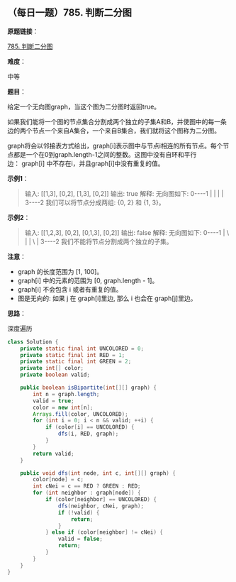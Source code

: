 ## （每日一题）785. 判断二分图

**原题链接**：

[785. 判断二分图](https://leetcode-cn.com/problems/is-graph-bipartite/)

**难度**：

中等

**题目**：

给定一个无向图graph，当这个图为二分图时返回true。

如果我们能将一个图的节点集合分割成两个独立的子集A和B，并使图中的每一条边的两个节点一个来自A集合，一个来自B集合，我们就将这个图称为二分图。

graph将会以邻接表方式给出，graph[i]表示图中与节点i相连的所有节点。每个节点都是一个在0到graph.length-1之间的整数。这图中没有自环和平行边： graph[i] 中不存在i，并且graph[i]中没有重复的值。

**示例1**：

>输入: [[1,3], [0,2], [1,3], [0,2]]
输出: true
解释: 
无向图如下:
0----1
|    |
|    |
3----2
我们可以将节点分成两组: {0, 2} 和 {1, 3}。

**示例2**：

>输入: [[1,2,3], [0,2], [0,1,3], [0,2]]
输出: false
解释: 
无向图如下:
0----1
| \  |
|  \ |
3----2
我们不能将节点分割成两个独立的子集。

**注意**：

* graph 的长度范围为 [1, 100]。
* graph[i] 中的元素的范围为 [0, graph.length - 1]。
* graph[i] 不会包含 i 或者有重复的值。
* 图是无向的: 如果 j 在 graph[i]里边, 那么 i 也会在 graph[j]里边。

**思路**：

深度遍历

```java
class Solution {
    private static final int UNCOLORED = 0;
    private static final int RED = 1;
    private static final int GREEN = 2;
    private int[] color;
    private boolean valid;

    public boolean isBipartite(int[][] graph) {
        int n = graph.length;
        valid = true;
        color = new int[n];
        Arrays.fill(color, UNCOLORED);
        for (int i = 0; i < n && valid; ++i) {
            if (color[i] == UNCOLORED) {
                dfs(i, RED, graph);
            }
        }
        return valid;
    }

    public void dfs(int node, int c, int[][] graph) {
        color[node] = c;
        int cNei = c == RED ? GREEN : RED;
        for (int neighbor : graph[node]) {
            if (color[neighbor] == UNCOLORED) {
                dfs(neighbor, cNei, graph);
                if (!valid) {
                    return;
                }
            } else if (color[neighbor] != cNei) {
                valid = false;
                return;
            }
        }
    }
}
```



